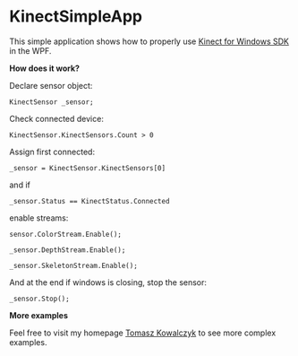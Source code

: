 KinectSimpleApp
================

This simple application shows how to properly use [Kinect for Windows SDK](http://www.microsoft.com/en-us/kinectforwindows/ "Kinect for Windows SDK") in the WPF.

**How does it work?**

Declare sensor object:

`KinectSensor _sensor;`

Check connected device:

`KinectSensor.KinectSensors.Count > 0`

Assign first connected:

`_sensor = KinectSensor.KinectSensors[0]`

 and if 

`_sensor.Status == KinectStatus.Connected`

enable streams:

`sensor.ColorStream.Enable();`

`_sensor.DepthStream.Enable();`

`_sensor.SkeletonStream.Enable();`

And at the end if windows is closing, stop the sensor:

`_sensor.Stop();`

**More examples**

Feel free to visit my homepage [Tomasz Kowalczyk](http://tomek.kownet.info/ "Tomasz Kowalczyk") to see more complex examples.